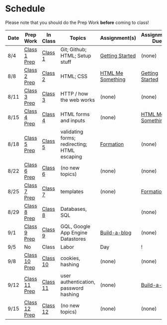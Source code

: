 # Schedule

Please note that you should do the Prep Work **before** coming to class!

Date | Prep Work | In Class | Topics | Assignment(s) | Assignments Due
-----|-----------|----------|--------|---------------|----------------
8/4 | [Class 1 Prep](./class1-prep) | [Class 1](./class1) | Git; Github; HTML; Setup stuff | [Getting Started][getting-started] | (none)
8/8 | [Class 2 Prep](./class2-prep) | [Class 2](./class2) | HTML; CSS | [HTML Me Something][html-me-something] | [Getting Started][getting-started]
8/11 | [Class 3 Prep](./class3-prep) | [Class 3](./class3) | HTTP / how the web works | (none) | (none)
8/15 | [Class 4 Prep](./class4-prep) | [Class 4](./class4) | HTML forms and inputs | (none) | [HTML Me Something][html-me-something] |
8/18 | [Class 5 Prep](./class5-prep) | [Class 5](./class5) | validating forms; redirecting; HTML escaping | [Formation][formation] | (none) |
8/22 | [Class 6 Prep](./class6-prep) | [Class 6](./class6) | (no new topics) | (none) | (none) |
8/25 | [Class 7 Prep](./class7-prep) | [Class 7](./class7) | templates | (none) | [Formation][formation] |
8/29 | [Class 8 Prep](./class8-prep) | [Class 8](./class8) | Databases, SQL | | (none) |
9/1 | [Class 9 Prep](./class9-prep) | [Class 9](./class9) | GQL, Google App Engine Datastores | [Build-a-blog][build-a-blog] | (none)  |
9/5 | No | Class | Labor | Day | ! |
9/8 | [Class 10 Prep](./class10-prep) | [Class 10](./class10) | cookies, hashing | (none) | (none) |
9/12 | [Class 11 Prep](./class11-prep) | [Class 11](./class11) | user authentication, password hashing | (none) | [Build-a-blog][build-a-blog] |
9/15 | [Class 12 Prep](./class12-prep) | [Class 12](./class12) | (no new topics) | (none) | (none) |

[getting-started]: ../assignments/getting-started
[html-me-something]: ../assignments/html-me-something
[formation]: ../assignments/formation
[build-a-blog]: ../assignments/build-a-blog
